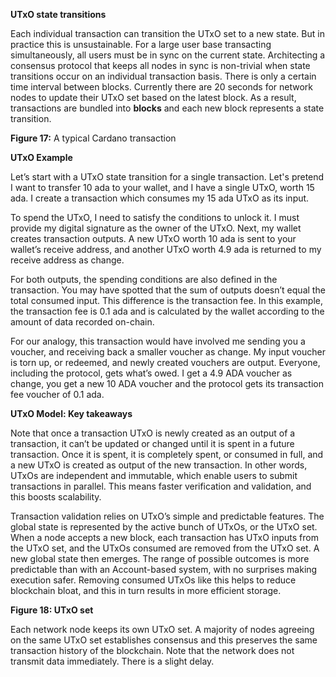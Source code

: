**UTxO state transitions**

Each individual transaction can transition the UTxO set to a new state. But in practice this is unsustainable. For a large user base transacting simultaneously, all users must be in sync on the current state. Architecting a consensus protocol that keeps all nodes in sync is non-trivial when state transitions occur on an individual transaction basis. There is only a certain time interval between blocks. Currently there are 20 seconds for network nodes to update their UTxO set based on the latest block. As a result, transactions are bundled into **blocks** and each new block represents a state transition.  

**Figure 17:** A typical Cardano transaction 

**UTxO Example​**

Let’s start with a UTxO state transition for a single transaction. Let's pretend I want to transfer 10 ada to your wallet, and I have a single UTxO, worth 15 ada. I create a transaction which consumes my 15 ada UTxO as its input. 

To spend the UTxO, I need to satisfy the conditions to unlock it. I must provide my digital signature as the owner of the UTxO. Next, my wallet creates transaction outputs. A new UTxO worth 10 ada is sent to your wallet’s receive address, and another UTxO worth 4.9 ada is returned to my receive address as change.

For both outputs, the spending conditions are also defined in the transaction. You may have spotted that the sum of outputs doesn’t equal the total consumed input. This difference is the transaction fee. In this example, the transaction fee is 0.1 ada and is calculated by the wallet according to the amount of data recorded on-chain. 

For our analogy, this transaction would have involved me sending you a voucher, and receiving back a smaller voucher as change. My input voucher is torn up, or redeemed, and newly created vouchers are output. Everyone, including the protocol, gets what’s owed. I get a 4.9 ADA voucher as change, you get a new 10 ADA voucher and the protocol gets its transaction fee voucher of 0.1 ada. 

**UTxO Model: Key takeaways**

Note that once a transaction UTxO is newly created as an output of a transaction, it can’t be updated or changed until it is spent in a future transaction. Once it is spent, it is completely spent, or consumed in full, and a new UTxO is created as output of the new transaction. In other words, UTxOs are independent and immutable, which enable users to submit transactions in parallel. This means faster verification and validation, and this boosts scalability.

Transaction validation relies on UTxO’s simple and predictable features. The global state is represented by the active bunch of UTxOs, or the UTxO set. When a node accepts a new block, each transaction has UTxO inputs from the UTxO set, and the UTxOs consumed are removed from the UTxO set. A new global state then emerges. The range of possible outcomes is more predictable than with an Account-based system, with no surprises making execution safer. Removing consumed UTxOs like this helps to reduce blockchain bloat, and this in turn results in more efficient storage. 

**Figure 18: UTxO set** 

Each network node keeps its own UTxO set. A majority of nodes agreeing on the same UTxO set establishes consensus and this preserves the same transaction history of the blockchain. Note that the network does not transmit data immediately. There is a slight delay.
